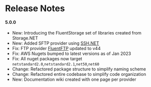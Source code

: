 # Release Notes

#### 5.0.0
 - New: Introducing the FluentStorage set of libraries created from Storage.NET
 - New: Added SFTP provider using [SSH.NET](https://github.com/sshnet/SSH.NET)
 - Fix: FTP provider [FluentFTP](https://github.com/robinrodricks/FluentFTP) updated to v44
 - Fix: AWS Nugets bumped to latest versions as of Jan 2023
 - Fix: All nuget packages now target `netstandard2.0`,`netstandard2.1`,`net50`,`net60`
 - Change: Refactored package structure to simplify naming scheme
 - Change: Refactored entire codebase to simplify code organization
 - New: Documentation wiki created with one page per provider